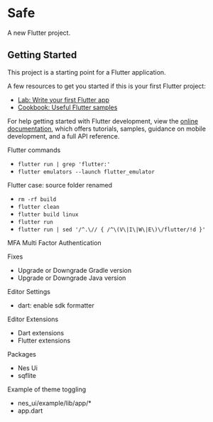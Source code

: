 # Safe

A new Flutter project.

## Getting Started

This project is a starting point for a Flutter application.

A few resources to get you started if this is your first Flutter project:

- [Lab: Write your first Flutter app](https://docs.flutter.dev/get-started/codelab)
- [Cookbook: Useful Flutter samples](https://docs.flutter.dev/cookbook)

For help getting started with Flutter development, view the
[online documentation](https://docs.flutter.dev/), which offers tutorials,
samples, guidance on mobile development, and a full API reference.

Flutter commands
- `flutter run | grep 'flutter:'`
- `flutter emulators --launch flutter_emulator`

Flutter case: source folder renamed
- `rm -rf build`
- `flutter clean`
- `flutter build linux`
- `flutter run`
- `flutter run | sed '/^.\// { /^\(V\|I\|W\|E\)\/flutter/!d }'`

MFA Multi Factor Authentication

Fixes
- Upgrade or Downgrade Gradle version
- Upgrade or Downgrade Java version

Editor Settings
- dart: enable sdk formatter

Editor Extensions
- Dart extensions
- Flutter extensions

Packages
- Nes Ui
- sqflite

Example of theme toggling
- nes_ui/example/lib/app/*
- app.dart